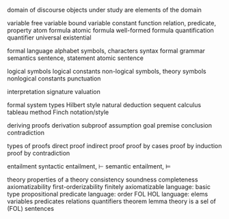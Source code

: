 
domain of discourse
  objects under study are elements of the domain

variable
  free variable
  bound variable
constant
function
relation, predicate, property
atom
formula
atomic formula
well-formed formula
quantification
  quantifier
  universal
  existential

formal language
alphabet
symbols, characters
syntax
formal grammar
semantics
sentence, statement
atomic sentence

logical symbols
  logical constants
non-logical symbols, theory symbols
  nonlogical constants
punctuation

interpretation
  signature
  valuation

formal system types
  Hilbert style
  natural deduction
  sequent calculus
  tableau method
  Finch notation/style

deriving proofs
  derivation
  subproof
  assumption
  goal
  premise
  conclusion
  contradiction


types of proofs
  direct proof
  indirect proof
  proof by cases
  proof by induction
  proof by contradiction

entailment
  syntactic entailment, ⊢
  semantic entailment, ⊨

theory
  properties of a theory
    consistency
    soundness
    completeness
    axiomatizability
    first-orderizability
    finitely axiomatizable
  language: basic type
    propositional
    predicate
  language: order
    FOL
    HOL
  language: elems
    variables
    predicates
    relations
    quantifiers
  theorem
  lemma
  theory is a sel of (FOL) sentences
